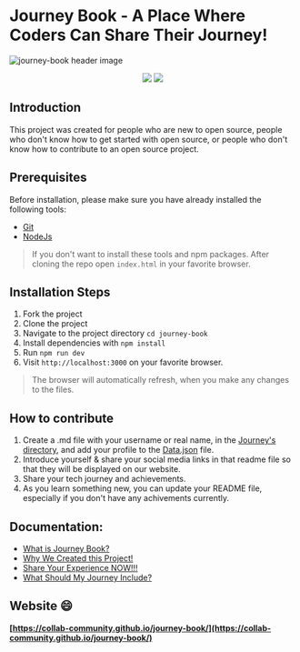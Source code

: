 # Journey Book - A Place Where Coders Can Share Their Journey!

![journey-book header image](https://socialify.git.ci/collab-community/journey-book/image?description=1&font=Inter&forks=1&issues=1&logo=https%3A%2F%2Fcdn2.iconfinder.com%2Fdata%2Ficons%2Fgeest-travel-kit%2F128%2Ftravel_journey-13-512.png&name=1&pattern=Solid&pulls=1&stargazers=1&theme=Dark)

<div align="center">
<img src="https://img.shields.io/badge/License-MIT-yellow.svg" />
<img src="https://github-size-badge.herokuapp.com/collab-community/journey-book.svg" />
  <a href="https://github.com/collab-community/journey-book"></a>
</div>

## Introduction

This project was created for people who are new to open source, people who don't know how to get started with open source, or people who don't know how to contribute to an open source project.

## Prerequisites

Before installation, please make sure you have already installed the following tools:

- [Git](https://git-scm.com/downloads)
- [NodeJs](https://nodejs.org/en/download/)
> If you don't want to install these tools and npm packages. After cloning the repo open `index.html` in your favorite browser.

## Installation Steps

1. Fork the project
1. Clone the project
1. Navigate to the project directory `cd journey-book`
1. Install dependencies with `npm install`
1. Run `npm run dev`
1. Visit `http://localhost:3000` on your favorite browser.
> The browser will automatically refresh, when you make any changes to the files.

## How to contribute

1. Create a .md file with your username or real name, in the [Journey's directory](https://github.com/collab-community/journey-book/tree/main/journeys), and add your profile to the [Data.json](https://github.com/collab-community/journey-book/blob/main/Data.json) file.
2. Introduce yourself & share your social media links in that readme file so that they will be displayed on our website.
3. Share your tech journey and achievements.
4. As you learn something new, you can update your README file, especially if you don't have any achivements currently.

## Documentation:
  - [What is Journey Book?](../_pages/what-is-this.md)
  - [Why We Created this Project!](../_pages/journey-book.md)
  - [Share Your Experience NOW!!!](../_pages/share-your-experience.md)
  - [What Should My Journey Include?](../_pages/what-should-i-share.md)

## Website :smile:

**[https://collab-community.github.io/journey-book/](https://collab-community.github.io/journey-book/)**
